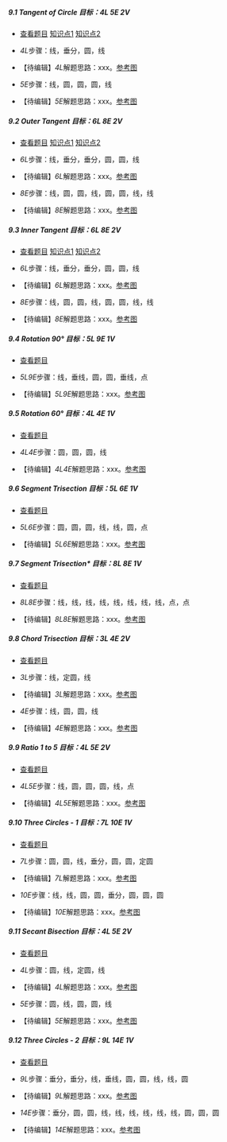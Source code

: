 ##### 9.1 Tangent of Circle *目标：4L 5E 2V*
- [查看题目](images/level/tangent.png) [知识点1](images/hints/M.png) [知识点2](images/hints/e.png) 
+ *4L*步骤：线，垂分，圆，线
- 【待编辑】*4L*解题思路：xxx。[参考图](images/solved/9.1.4L.png)
+ *5E*步骤：线，圆，圆，圆，线
- 【待编辑】*5E*解题思路：xxx。[参考图](images/solved/9.1.5E.png)


##### 9.2 Outer Tangent *目标：6L 8E 2V*
- [查看题目](images/level/outer-tangent.png) [知识点1](images/hints/M.png) [知识点2](images/hints/e.png) 
+ *6L*步骤：线，垂分，垂分，圆，圆，线
- 【待编辑】*6L*解题思路：xxx。[参考图](images/solved/9.2.6L.png)
+ *8E*步骤：线，圆，圆，线，圆，圆，线，线
- 【待编辑】*8E*解题思路：xxx。[参考图](images/solved/9.2.8E.png)


##### 9.3 Inner Tangent *目标：6L 8E 2V*
- [查看题目](images/level/inner-tangent.png) [知识点1](images/hints/M.png) [知识点2](images/hints/e.png) 
+ *6L*步骤：线，垂分，垂分，圆，圆，线
- 【待编辑】*6L*解题思路：xxx。[参考图](images/solved/9.3.6L.png)
+ *8E*步骤：线，圆，圆，线，圆，圆，线，线
- 【待编辑】*8E*解题思路：xxx。[参考图](images/solved/9.3.8E.png)


##### 9.4 Rotation 90° *目标：5L 9E 1V*
- [查看题目](images/level/90-rotation-c-c-w.png) 
+ *5L9E*步骤：线，垂线，圆，圆，垂线，点
- 【待编辑】*5L9E*解题思路：xxx。[参考图](images/solved/9.4.5L9E.png)


##### 9.5 Rotation 60° *目标：4L 4E 1V*
- [查看题目](images/level/60-rotation-c-w.png) 
+ *4L4E*步骤：圆，圆，圆，线
- 【待编辑】*4L4E*解题思路：xxx。[参考图](images/solved/9.5.4L4E.png)


##### 9.6 Segment Trisection *目标：5L 6E 1V*
- [查看题目](images/level/divide3.png) 
+ *5L6E*步骤：圆，圆，圆，线，线，圆，点
- 【待编辑】*5L6E*解题思路：xxx。[参考图](images/solved/9.6.5L6E.png)


##### 9.7 Segment Trisection* *目标：8L 8E 1V*
- [查看题目](images/level/l-divide3.png) 
+ *8L8E*步骤：线，线，线，线，线，线，线，线，点，点
- 【待编辑】*8L8E*解题思路：xxx。[参考图](images/solved/9.7.8L8E.png)


##### 9.8 Chord Trisection *目标：3L 4E 2V*
- [查看题目](images/level/chord3.png) 
+ *3L*步骤：线，定圆，线
- 【待编辑】*3L*解题思路：xxx。[参考图](images/solved/9.8.3L.png)
+ *4E*步骤：线，圆，圆，线
- 【待编辑】*4E*解题思路：xxx。[参考图](images/solved/9.8.4E.png)


##### 9.9 Ratio 1 to 5 *目标：4L 5E 2V*
- [查看题目](images/level/segment6.png) 
+ *4L5E*步骤：线，圆，圆，圆，线，点
- 【待编辑】*4L5E*解题思路：xxx。[参考图](images/solved/9.9.4L5E.png)


##### 9.10 Three Circles - 1 *目标：7L 10E 1V*
- [查看题目](images/level/3-circles-c.png) 
+ *7L*步骤：圆，圆，线，垂分，圆，圆，定圆
- 【待编辑】*7L*解题思路：xxx。[参考图](images/solved/9.10.7L.png)
+ *10E*步骤：线，线，圆，圆，垂分，圆，圆，圆
- 【待编辑】*10E*解题思路：xxx。[参考图](images/solved/9.10.10E.png)


##### 9.11 Secant Bisection *目标：4L 5E 2V*
- [查看题目](images/level/secant2.png) 
+ *4L*步骤：圆，线，定圆，线
- 【待编辑】*4L*解题思路：xxx。[参考图](images/solved/9.11.4L.png)
+ *5E*步骤：圆，线，圆，圆，线
- 【待编辑】*5E*解题思路：xxx。[参考图](images/solved/9.11.5E.png)


##### 9.12 Three Circles - 2 *目标：9L 14E 1V*
- [查看题目](images/level/3-circles-i.png) 
+ *9L*步骤：垂分，垂分，线，垂线，圆，圆，线，线，圆
- 【待编辑】*9L*解题思路：xxx。[参考图](images/solved/9.12.9L.png)
+ *14E*步骤：垂分，圆，圆，线，线，线，线，线，线，圆，圆，圆
- 【待编辑】*14E*解题思路：xxx。[参考图](images/solved/9.12.14E.png)

